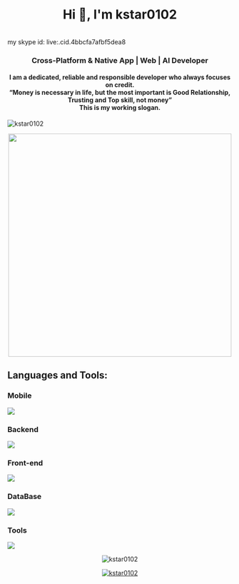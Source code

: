 
<h1 align="center">Hi 👋, I'm kstar0102</h1><br>my skype id:       live:.cid.4bbcfa7afbf5dea8</h1>
<h3 align="center">Cross-Platform & Native App | Web | AI Developer</h3>
<h4 align="center">I am a dedicated, reliable and responsible developer who always focuses on credit.<br/>
“Money is necessary in life, but the most important is Good Relationship, 
Trusting and Top skill, not money” <br/> This is my working slogan.</h4>
<p align="left"> <img src="https://komarev.com/ghpvc/?username=kstar0102&label=Profile%20views&color=0e75b6&style=flat" alt="kstar0102" /> </p>
<div align="center" dir="auto">
<img src="https://5.imimg.com/data5/TR/OQ/MY-24528926/mobile-app-development-services-500x500.jpg" height="500" style="max-width: 100%; display: inline-block;" data-target="animated-image.originalImage">
</div>
<h2 align="left">Languages and Tools:</h2>
<h3 align="left">Mobile</h3>
<p align="left">
  <a href="https://skillicons.dev">
    <img src="https://skillicons.dev/icons?i=androidstudio,react,flutter,swift,kotlin,java" />
  </a>
</p>
<h3 align="left">Backend</h3>
<p align="left">
  <a href="https://skillicons.dev">
    <img src="https://skillicons.dev/icons?i=dotnet,cs,express,flask,laravel,nextjs,nestjs,nodejs,php,py,symfony,wordpress,django,fastapi" />
  </a>
</p>
<h3 align="left">Front-end</h3>
<p align="left">
  <a href="https://skillicons.dev">
    <img src="https://skillicons.dev/icons?i=angular,bootstrap,css,html,js,jquery,react,sass,vue" />
  </a>
</p>
<h3 align="left">DataBase</h3>
<p align="left">
  <a href="https://skillicons.dev">
    <img src="https://skillicons.dev/icons?i=firebase,graphql,mongodb,mysql,postgres,sqlite" />
  </a>
</p>
<h3 align="left">Tools</h3>
<p align="left"> 
  <a href="https://skillicons.dev">
    <img src="https://skillicons.dev/icons?i=azure,docker,figma,github,gitlab,nginx,postman,visualstudio,vscode,xd" />
  </a>
</p>

<div align="center">
<p><img align="center" src="https://github-readme-streak-stats.herokuapp.com/?user=kstar0102&" alt="kstar0102" /></p>
</div>

<p align="center"> <a href="https://github.com/ryo-ma/github-profile-trophy"><img src="https://github-profile-trophy.vercel.app/?username=kstar0102" alt="kstar0102" /></a> </p>
